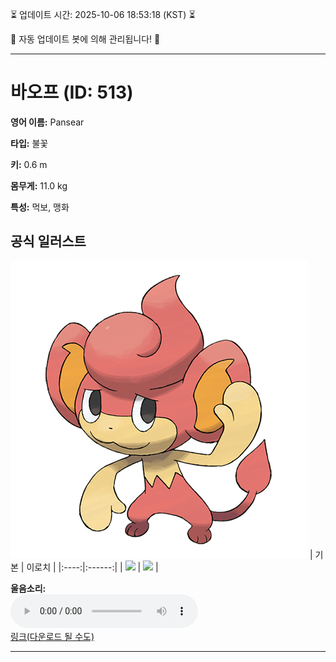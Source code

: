 
⏳ 업데이트 시간: 2025-10-06 18:53:18 (KST) ⏳

🤖 자동 업데이트 봇에 의해 관리됩니다! 🤖

---

# 바오프 (ID: 513)
**영어 이름:** Pansear

**타입:** 불꽃

**키:** 0.6 m

**몸무게:** 11.0 kg

**특성:** 먹보, 맹화

## 공식 일러스트
![](https://raw.githubusercontent.com/PokeAPI/sprites/master/sprites/pokemon/other/official-artwork/513.png)
| 기본 | 이로치 |
|:----:|:------:|
| <img src="http://play.pokemonshowdown.com/sprites/ani/pansear.gif" width="200"> | <img src="http://play.pokemonshowdown.com/sprites/ani-shiny/pansear.gif" width="200"> |

**울음소리:**<br><audio controls src="https://raw.githubusercontent.com/PokeAPI/cries/main/cries/pokemon/latest/513.ogg"></audio><br> [링크(다운로드 될 수도)](https://raw.githubusercontent.com/PokeAPI/cries/main/cries/pokemon/latest/513.ogg)


---
